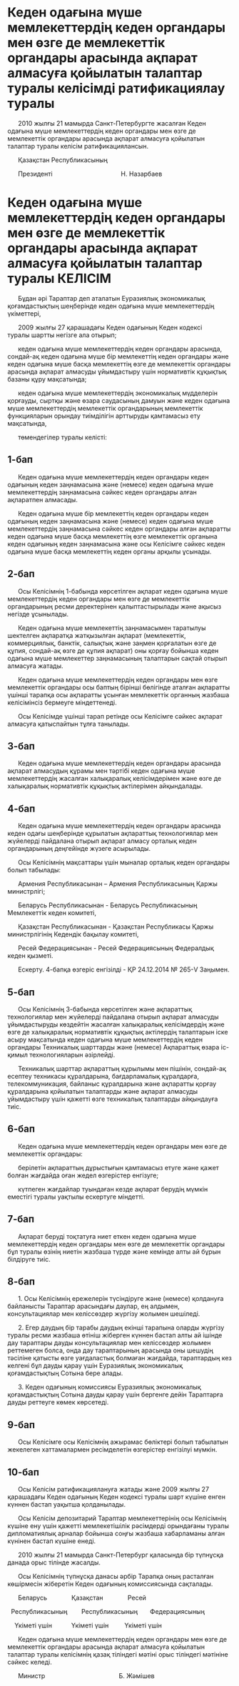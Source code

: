 # Кеден одағына мүше мемлекеттердің кеден органдары мен өзге де мемлекеттік органдары арасында ақпарат алмасуға қойылатын талаптар туралы келісімді ратификациялау туралы

      2010 жылғы 21 мамырда Санкт-Петербургте жасалған Кеден одағына мүше мемлекеттердің кеден органдары мен өзге де мемлекеттік органдары арасында ақпарат алмасуға қойылатын талаптар туралы келісім ратификациялансын.

      Қазақстан Республикасының

      Президенті                                       Н. Назарбаев

# Кеден одағына мүше мемлекеттердің кеден органдары мен өзге де мемлекеттік органдары арасында ақпарат алмасуға қойылатын талаптар туралы КЕЛІСІМ

      Бұдан әрі Тараптар деп аталатын Еуразиялық экономикалық қоғамдастықтың шеңберінде кеден одағына мүше мемлекеттердің үкіметтері,

      2009 жылғы 27 қарашадағы Кеден одағының Кеден кодексі туралы шартты негізге ала отырып;

      кеден одағына мүше мемлекеттердің кеден органдары арасында, сондай-ақ кеден одағына мүше бір мемлекеттің кеден органдары және кеден одағына мүше басқа мемлекеттің өзге де мемлекеттік органдары арасында ақпарат алмасуды ұйымдастыру үшін нормативтік құқықтық базаны құру мақсатында;

      кеден одағына мүше мемлекеттердің экономикалық мүдделерін қорғауды, сыртқы және өзара саудасының дамуын және кеден одағына мүше мемлекеттердің мемлекеттік органдарының мемлекеттік функцияларын орындау тиімділігін арттыруды қамтамасыз ету мақсатында,

      төмендегілер туралы келісті:

## 1-бап

      Кеден одағына мүше мемлекеттердің кеден органдары кеден одағының кеден заңнамасына және (немесе) кеден одағына мүше мемлекеттердің заңнамасына сәйкес кеден органдары алған ақпаратпен алмасады.

      Кеден одағына мүше бір мемлекеттің кеден органдары кеден одағының кеден заңнамасына және (немесе) кеден одағына мүше мемлекеттердің заңнамасына сәйкес кеден органдары алған ақпаратты кеден одағына мүше басқа мемлекеттің өзге мемлекеттік органына кеден одағының кеден заңнамасына және осы Келісімге сәйкес кеден одағына мүше басқа мемлекеттің кеден органы арқылы ұсынады.

## 2-бап

      Осы Келісімнің 1-бабында көрсетілген ақпарат кеден одағына мүше мемлекеттердің кеден органдары мен өзге де мемлекеттік органдарының ресми деректерінен қалыптастырылады және ақысыз негізде ұсынылады.

      Кеден одағына мүше мемлекеттің заңнамасымен таратылуы шектелген ақпаратқа жатқызылған ақпарат (мемлекеттік, коммерциялық, банктік, салықтық және заңмен қорғалатын өзге де құпия, сондай-ақ өзге де құпия ақпарат) оны қорғау бойынша кеден одағына мүше мемлекеттер заңнамасының талаптарын сақтай отырып алмасуға жатады.

      Кеден одағына мүше мемлекеттердің кеден органдары мен өзге мемлекеттік органдары осы баптың бірінші бөлігінде аталған ақпаратты үшінші тарапқа осы ақпаратты ұсынған мемлекеттік органның жазбаша келісімінсіз бермеуге міндеттенеді.

      Осы Келісімде үшінші тарап ретінде осы Келісімге сәйкес ақпарат алмасуға қатыспайтын тұлға танылады.

## 3-бап

      Кеден одағына мүше мемлекеттердің кеден органдары арасында ақпарат алмасудың құрамы мен тәртібі кеден одағына мүше мемлекеттердің жасалған халықаралық келісімдерімен және өзге де халықаралық нормативтік құқықтық актілерімен айқындалады.

## 4-бап

      Кеден одағына мүше мемлекеттердің кеден органдары арасында кеден одағы шеңберінде құрылатын ақпараттық технологиялар мен жүйелерді пайдалана отырып ақпарат алмасу орталық кеден органдарының деңгейінде жүзеге асырылады.

      Осы Келісімнің мақсаттары үшін мыналар орталық кеден органдары болып табылады:

      Армения Республикасынан – Армения Республикасының Қаржы министрлігі;

      Беларусь Республикасынан - Беларусь Республикасының Мемлекеттік кеден комитеті,

      Қазақстан Республикасынан - Қазақстан Республикасы Қаржы министрлігінің Кедендік бақылау комитеті,

      Ресей Федерациясынан - Ресей Федерациясының Федералдық кеден қызметі.

      Ескерту. 4-бапқа өзгеріс енгізілді - ҚР 24.12.2014 № 265-V Заңымен.

## 5-бап

      Осы Келісімнің 3-бабында көрсетілген және ақпараттық технологиялар мен жүйелерді пайдалана отырып ақпарат алмасуды ұйымдастыруды көздейтін жасалған халықаралық келісімдердің және өзге де халықаралық нормативтік құқықтық актілердің талаптарын іске асыру мақсатында кеден одағына мүше мемлекеттердің кеден органдары Техникалық шарттарды және (немесе) Ақпараттық өзара іс-қимыл технологияларын әзірлейді.

      Техникалық шарттар ақпараттың құрылымы мен пішінін, сондай-ақ есептеу техникасы құралдарына, бағдарламалық құралдарға,  телекоммуникация, байланыс құралдарына және ақпаратты қорғау құралдарына қойылатын талаптарды және ақпарат алмасуды ұйымдастыру үшін қажетті өзге техникалық талаптарды айқындауға тиіс.

## 6-бап

      Кеден одағына мүше мемлекеттердің кеден органдары мен өзге де мемлекеттік органдары:

      берілетін ақпараттың дұрыстығын қамтамасыз етуге және қажет болған жағдайда оған жедел өзгерістер енгізуге;

      күтпеген жағдайлар туындаған кезде ақпарат берудің мүмкін еместігі туралы уақтылы ескертуге міндетті.

## 7-бап

      Ақпарат беруді тоқтатуға ниет еткен кеден одағына мүше мемлекеттердің кеден органдары мен өзге де мемлекеттік органдары бұл туралы өзінің ниетін жазбаша түрде және кемінде алты ай бұрын білдіруге тиіс.

## 8-бап

      1. Осы Келісімнің ережелерін түсіндіруге және (немесе) қолдануға байланысты Тараптар арасындағы даулар, ең алдымен, консультациялар мен келіссөздер жүргізу жолымен шешіледі.

      2. Егер даудың бір тарабы даудың екінші тарапына оларды жүргізу туралы ресми жазбаша өтініш жіберген күннен бастап алты ай ішінде дау тараптары дауды консультациялар мен келіссөздер жолымен реттемеген болса, онда дау тараптарының арасында оны шешудің тәсіліне қатысты өзге уағдаластық болмаған жағдайда, тараптардың кез келгені бұл дауды қарау үшін Еуразиялық экономикалық қоғамдастықтың Сотына бере алады.

      3. Кеден одағының комиссиясы Еуразиялық экономикалық қоғамдастықтың Сотына дауды қарау үшін бергенге дейін Тараптарға дауды реттеуге көмек көрсетеді.

## 9-бап

      Осы Келісімге осы Келісімнің ажырамас бөліктері болып табылатын жекелеген хаттамалармен ресімделетін өзгерістер енгізілуі мүмкін.

## 10-бап

      Осы Келісім ратификациялануға жатады және 2009 жылғы 27 қарашадағы Кеден одағының Кеден кодексі туралы шарт күшіне енген күннен бастап уақытша қолданылады.

      Осы Келісім депозитарий Тараптар мемлекеттерінің осы Келісімнің күшіне ену үшін қажетті мемлекетішілік рәсімдерді орындағаны туралы дипломатиялық арналар бойынша соңғы жазбаша хабарламаны алған күнінен бастап күшіне енеді.

      2010 жылғы 21 мамырда Санкт-Петербург қаласында бір түпнұсқа данада орыс тілінде жасалды.

      Осы Келісімнің түпнұсқа данасы әрбір Тарапқа оның расталған көшірмесін жіберетін Кеден одағының комиссиясында сақталады.

      Беларусь              Қазақстан              Ресей

  Республикасының        Республикасының       Федерациясының

    Үкіметі үшін           Үкіметі үшін         Үкіметі үшін

      Кеден одағына мүше мемлекеттердің кеден органдары мен өзге де мемлекеттік органдары арасында ақпарат алмасуға қойылатын талаптар туралы келісімнің қазақ тіліндегі мәтіні орыс тіліндегі мәтініне сәйкес келеді.

      Министр                                          Б. Жәмішев

